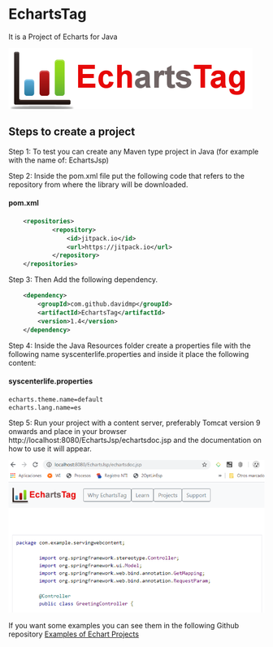 # EchartsTag
It is a Project of Echarts for Java

![](LogoEchartsTag.png)

## Steps to create a project

Step 1: To test you can create any Maven type project in Java (for example with the name of: EchartsJsp)

Step 2: Inside the pom.xml file put the following code that refers to the repository from where the library will be downloaded.
#### pom.xml
```xml
    <repositories>
            <repository>
                <id>jitpack.io</id>
                <url>https://jitpack.io</url>
            </repository>
    </repositories>
```
Step 3: Then Add the following dependency.

```xml
	<dependency>
	    <groupId>com.github.davidmp</groupId>
	    <artifactId>EchartsTag</artifactId>
	    <version>1.4</version>
	</dependency>
```
Step 4: Inside the Java Resources folder create a properties file with the following name syscenterlife.properties and inside it place the following content:
#### syscenterlife.properties
```properties
echarts.theme.name=default
echarts.lang.name=es
```

Step 5: Run your project with a content server, preferably Tomcat version 9 onwards and place in your browser http://localhost:8080/EchartsJsp/echartsdoc.jsp and the documentation on how to use it will appear.

![](PaginaDocumentacion.png)


If you want some examples you can see them in the following Github repository [Examples of Echart Projects](https://github.com/davidmp/ExampleFrameworkEcharts)

